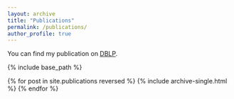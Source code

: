 ```yaml
---
layout: archive
title: "Publications"
permalink: /publications/
author_profile: true
---
```


You can find my publication on [DBLP](https://dblp.uni-trier.de/pid/268/6822.html).

<!-- {% if author.googlescholar %}
  You can also find my articles on <u><a href="{{author.googlescholar}}">my Google Scholar profile</a>.</u>
{% endif %} -->

{% include base_path %}

{% for post in site.publications reversed %}
  {% include archive-single.html %}
{% endfor %}

